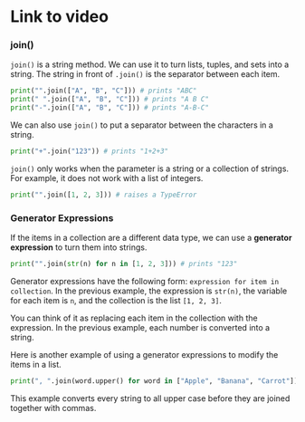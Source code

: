 # Link to video

### join()

`join()` is a string method. We can use it to turn lists, tuples, and sets into a string. The string in front of `.join()` is the separator between each item.

```python
print("".join(["A", "B", "C"])) # prints "ABC"
print(" ".join(["A", "B", "C"])) # prints "A B C"
print("-".join(["A", "B", "C"])) # prints "A-B-C"
```
We can also use `join()` to put a separator between the characters in a string.

```python
print("+".join("123")) # prints "1+2+3"
```

`join()` only works when the parameter is a string or a collection of strings. For example, it does not work with a list of integers.

```python
print("".join([1, 2, 3])) # raises a TypeError
```

### Generator Expressions

If the items in a collection are a different data type, we can use a **generator expression** to turn them into strings.

```python
print("".join(str(n) for n in [1, 2, 3])) # prints "123"
```

Generator expressions have the following form: `expression for item in collection`. In the previous example, the expression is `str(n)`, the variable for each item is `n`, and the collection is the list `[1, 2, 3]`.

You can think of it as replacing each item in the collection with the expression. In the previous example, each number is converted into a string.

Here is another example of using a generator expressions to modify the items in a list.

```python
print(", ".join(word.upper() for word in ["Apple", "Banana", "Carrot"])) # prints "APPLE, BANANA, CARROT"
```

This example converts every string to all upper case before they are joined together with commas.
